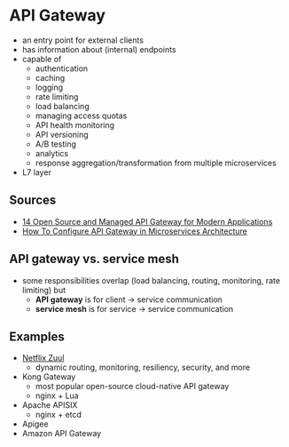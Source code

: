 # API Gateway
- an entry point for external clients
- has information about (internal) endpoints
- capable of
    - authentication
    - caching
    - logging
    - rate limiting
    - load balancing
    - managing access quotas
    - API health monitoring
    - API versioning
    - A/B testing
    - analytics
    - response aggregation/transformation from multiple microservices
- L7 layer

## Sources
- [14 Open Source and Managed API Gateway for Modern Applications](https://geekflare.com/api-gateway/)
- [How To Configure API Gateway in Microservices Architecture](https://marutitech.com/api-gateway-in-microservices-architecture/)

## API gateway vs. service mesh
- some responsibilities overlap (load balancing, routing, monitoring, rate limiting) but
    - **API gateway** is for client -> service communication
    - **service mesh** is for service -> service communication

## Examples
- [Netflix Zuul](https://github.com/Netflix/zuul)
    - dynamic routing, monitoring, resiliency, security, and more
- Kong Gateway
    - most popular open-source cloud-native API gateway
    - nginx + Lua
- Apache APISIX
    - nginx + etcd
- Apigee
- Amazon API Gateway